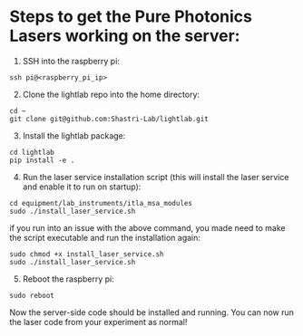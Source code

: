 # Steps to get the Pure Photonics Lasers working on the server:
1. SSH into the raspberry pi:
```
ssh pi@<raspberry_pi_ip>
```
2. Clone the lightlab repo into the home directory:
```
cd ~
git clone git@github.com:Shastri-Lab/lightlab.git
```
3. Install the lightlab package:
```
cd lightlab
pip install -e .
```
4. Run the laser service installation script (this will install the laser service and enable it to run on startup):
```
cd equipment/lab_instruments/itla_msa_modules
sudo ./install_laser_service.sh
```
if you run into an issue with the above command, you made need to make the script executable and run the installation again:
```
sudo chmod +x install_laser_service.sh
sudo ./install_laser_service.sh
```
5. Reboot the raspberry pi:
```
sudo reboot
```

Now the server-side code should be installed and running. You can now run the laser code from your experiment as normal!
